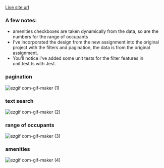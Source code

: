 [Live site url](https://6369a8dbb5885740fe38ccf7--stupendous-babka-e916ef.netlify.app/.)

### A few notes:
- amenities checkboxes are taken dynamically from the data, so are the numbers for the range of occupants
- I've incorporated the design from the new assignment into the original project with the filters and pagination, the data is from the original assignment.
- You'll notice I've added some unit tests for the filter features in unit.test.ts with Jest.

### pagination
![ezgif com-gif-maker (1)](https://user-images.githubusercontent.com/58955802/200453735-cedc12eb-6094-4546-aca5-5f0f8fbca386.gif)

### text search
![ezgif com-gif-maker (2)](https://user-images.githubusercontent.com/58955802/200454105-794a03bf-e27a-41a9-918e-c065a5912415.gif)

### range of occupants
![ezgif com-gif-maker (3)](https://user-images.githubusercontent.com/58955802/200454296-11b10773-2e17-4710-a6a9-d27753556cb8.gif)

### amenities
![ezgif com-gif-maker (4)](https://user-images.githubusercontent.com/58955802/200454523-22d7ee46-0b83-436c-b717-e2b41a90399a.gif)
